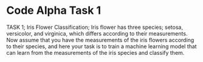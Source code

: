 # Code Alpha Task 1
TASK 1;
Iris Flower Classification;
Iris flower has three species; setosa, versicolor, and virginica, which differs according to their
 measurements. Now assume that you have the measurements of the iris flowers according to
 their species, and here your task is to train a machine learning model that can learn from the
 measurements of the iris species and classify them.
